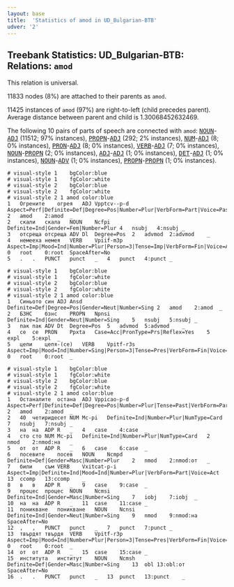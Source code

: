 ```yaml
---
layout: base
title:  'Statistics of amod in UD_Bulgarian-BTB'
udver: '2'
---
```


## Treebank Statistics: UD_Bulgarian-BTB: Relations: `amod`

This relation is universal.

11833 nodes (8%) are attached to their parents as `amod`.

11425 instances of `amod` (97%) are right-to-left (child precedes parent).
Average distance between parent and child is 1.30068452632469.

The following 10 pairs of parts of speech are connected with `amod`: <tt><a href="bg_btb-pos-NOUN.html">NOUN</a></tt>-<tt><a href="bg_btb-pos-ADJ.html">ADJ</a></tt> (11512; 97% instances), <tt><a href="bg_btb-pos-PROPN.html">PROPN</a></tt>-<tt><a href="bg_btb-pos-ADJ.html">ADJ</a></tt> (292; 2% instances), <tt><a href="bg_btb-pos-NUM.html">NUM</a></tt>-<tt><a href="bg_btb-pos-ADJ.html">ADJ</a></tt> (8; 0% instances), <tt><a href="bg_btb-pos-PRON.html">PRON</a></tt>-<tt><a href="bg_btb-pos-ADJ.html">ADJ</a></tt> (8; 0% instances), <tt><a href="bg_btb-pos-VERB.html">VERB</a></tt>-<tt><a href="bg_btb-pos-ADJ.html">ADJ</a></tt> (7; 0% instances), <tt><a href="bg_btb-pos-NOUN.html">NOUN</a></tt>-<tt><a href="bg_btb-pos-PROPN.html">PROPN</a></tt> (2; 0% instances), <tt><a href="bg_btb-pos-ADJ.html">ADJ</a></tt>-<tt><a href="bg_btb-pos-ADJ.html">ADJ</a></tt> (1; 0% instances), <tt><a href="bg_btb-pos-DET.html">DET</a></tt>-<tt><a href="bg_btb-pos-ADJ.html">ADJ</a></tt> (1; 0% instances), <tt><a href="bg_btb-pos-NOUN.html">NOUN</a></tt>-<tt><a href="bg_btb-pos-ADV.html">ADV</a></tt> (1; 0% instances), <tt><a href="bg_btb-pos-PROPN.html">PROPN</a></tt>-<tt><a href="bg_btb-pos-PROPN.html">PROPN</a></tt> (1; 0% instances).


~~~ conllu
# visual-style 1	bgColor:blue
# visual-style 1	fgColor:white
# visual-style 2	bgColor:blue
# visual-style 2	fgColor:white
# visual-style 2 1 amod	color:blue
1	Огрените	огрея	ADJ	Vpptcv--p-d	Aspect=Perf|Definite=Def|Degree=Pos|Number=Plur|VerbForm=Part|Voice=Pass	2	amod	2:amod	_
2	скали	скала	NOUN	Ncfpi	Definite=Ind|Gender=Fem|Number=Plur	4	nsubj	4:nsubj	_
3	отсреща	отсреща	ADV	Dl	Degree=Pos	2	advmod	2:advmod	_
4	немееха	немея	VERB	Vpiif-m3p	Aspect=Imp|Mood=Ind|Number=Plur|Person=3|Tense=Imp|VerbForm=Fin|Voice=Act	0	root	0:root	SpaceAfter=No
5	.	.	PUNCT	punct	_	4	punct	4:punct	_

~~~


~~~ conllu
# visual-style 1	bgColor:blue
# visual-style 1	fgColor:white
# visual-style 2	bgColor:blue
# visual-style 2	fgColor:white
# visual-style 2 1 amod	color:blue
1	Синьото	син	ADJ	Ansd	Definite=Def|Degree=Pos|Gender=Neut|Number=Sing	2	amod	2:amod	_
2	БЗНС	бзнс	PROPN	Npnsi	Definite=Ind|Gender=Neut|Number=Sing	5	nsubj	5:nsubj	_
3	пак	пак	ADV	Dt	Degree=Pos	5	advmod	5:advmod	_
4	се	се	PRON	Ppxta	Case=Acc|PronType=Prs|Reflex=Yes	5	expl	5:expl	_
5	цепи	цепя-(се)	VERB	Vpitf-r3s	Aspect=Imp|Mood=Ind|Number=Sing|Person=3|Tense=Pres|VerbForm=Fin|Voice=Act	0	root	0:root	_

~~~


~~~ conllu
# visual-style 1	bgColor:blue
# visual-style 1	fgColor:white
# visual-style 2	bgColor:blue
# visual-style 2	fgColor:white
# visual-style 2 1 amod	color:blue
1	Останалите	остана	ADJ	Vppicao-p-d	Aspect=Perf|Definite=Def|Degree=Pos|Number=Plur|Tense=Past|VerbForm=Part|Voice=Act	2	amod	2:amod	_
2	40	четиридесет	NUM	Mc-pi	Definite=Ind|Number=Plur|NumType=Card	7	nsubj	7:nsubj	_
3	на	на	ADP	R	_	4	case	4:case	_
4	сто	сто	NUM	Mc-pi	Definite=Ind|Number=Plur|NumType=Card	2	nmod	2:nmod:на	_
5	от	от	ADP	R	_	6	case	6:case	_
6	посевите	посев	NOUN	Ncmpd	Definite=Def|Gender=Masc|Number=Plur	2	nmod	2:nmod:от	_
7	били	съм	VERB	Vxitcat-p-i	Aspect=Imp|Definite=Ind|Mood=Ind|Number=Plur|VerbForm=Part|Voice=Act	13	ccomp	13:ccomp	_
8	в	в	ADP	R	_	9	case	9:case	_
9	процес	процес	NOUN	Ncmsi	Definite=Ind|Gender=Masc|Number=Sing	7	iobj	7:iobj	_
10	на	на	ADP	R	_	11	case	11:case	_
11	поникване	поникване	NOUN	Ncnsi	Definite=Ind|Gender=Neut|Number=Sing	9	nmod	9:nmod:на	SpaceAfter=No
12	,	,	PUNCT	punct	_	7	punct	7:punct	_
13	твърдят	твърдя	VERB	Vpitf-r3p	Aspect=Imp|Mood=Ind|Number=Plur|Person=3|Tense=Pres|VerbForm=Fin|Voice=Act	0	root	0:root	_
14	от	от	ADP	R	_	15	case	15:case	_
15	института	институт	NOUN	Ncmsh	Definite=Def|Gender=Masc|Number=Sing	13	obl	13:obl:от	SpaceAfter=No
16	.	.	PUNCT	punct	_	13	punct	13:punct	_

~~~


